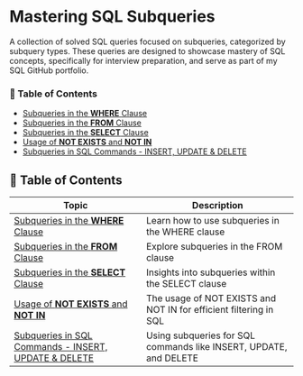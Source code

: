 # Mastering SQL Subqueries 

A  collection of solved SQL queries focused on subqueries, categorized by subquery types. These queries are designed to showcase mastery of SQL concepts, specifically for interview preparation, and serve as part of my SQL GitHub portfolio.


### 📍 Table of Contents

- [Subqueries in the **WHERE** Clause](https://github.com/Kishan0705/Kishan-SQL-Portfolio/blob/main/The-Subquery-Collection/Subqueries%20in%20the%20WHERE%20Clause.md#subqueries-in-the-where-clause)
- [Subqueries in the **FROM** Clause](https://github.com/Kishan0705/Kishan-SQL-Portfolio/blob/main/The-Subquery-Collection/Subqueries%20in%20the%20FROM%20Clause.md#subqueries-in-the-from-clause)
- [Subqueries in the **SELECT** Clause](https://github.com/Kishan0705/Kishan-SQL-Portfolio/blob/main/The-Subquery-Collection/Subqueries%20in%20the%20SELECT%20Clause.md#subqueries-in-the-select-clause)
- [Usage of **NOT EXISTS** and **NOT IN**](https://github.com/Kishan0705/Kishan-SQL-Portfolio/blob/main/The-Subquery-Collection/Usage%20of%20NOT%20EXISTS%20and%20NOT%20IN.md#usage-of-not-exists-and-not-in)
- [Subqueries in SQL Commands - INSERT, UPDATE & DELETE](https://github.com/Kishan0705/Kishan-SQL-Portfolio/blob/main/The-Subquery-Collection/Subqueries%20in%20SQL%20Commands%20-%20INSERT,%20UPDATE%20&%20DELETE.md#subqueries-in-sql-commands---insert-update--delete)


## 📍 Table of Contents

| Topic                                                                                  | Description                                      |
|----------------------------------------------------------------------------------------|--------------------------------------------------|
| [Subqueries in the **WHERE** Clause](https://github.com/Kishan0705/Kishan-SQL-Portfolio/blob/main/The-Subquery-Collection/Subqueries%20in%20the%20WHERE%20Clause.md#subqueries-in-the-where-clause) | Learn how to use subqueries in the WHERE clause |
| [Subqueries in the **FROM** Clause](https://github.com/Kishan0705/Kishan-SQL-Portfolio/blob/main/The-Subquery-Collection/Subqueries%20in%20the%20FROM%20Clause.md#subqueries-in-the-from-clause)   | Explore subqueries in the FROM clause           |
| [Subqueries in the **SELECT** Clause](https://github.com/Kishan0705/Kishan-SQL-Portfolio/blob/main/The-Subquery-Collection/Subqueries%20in%20the%20SELECT%20Clause.md#subqueries-in-the-select-clause) | Insights into subqueries within the SELECT clause |
| [Usage of **NOT EXISTS** and **NOT IN**](https://github.com/Kishan0705/Kishan-SQL-Portfolio/blob/main/The-Subquery-Collection/Usage%20of%20NOT%20EXISTS%20and%20NOT%20IN.md#usage-of-not-exists-and-not-in) | The usage of NOT EXISTS and NOT IN for efficient filtering in SQL |
| [Subqueries in SQL Commands - INSERT, UPDATE & DELETE](https://github.com/Kishan0705/Kishan-SQL-Portfolio/blob/main/The-Subquery-Collection/Subqueries%20in%20SQL%20Commands%20-%20INSERT,%20UPDATE%20&%20DELETE.md#subqueries-in-sql-commands---insert-update--delete) | Using subqueries for SQL commands like INSERT, UPDATE, and DELETE |










